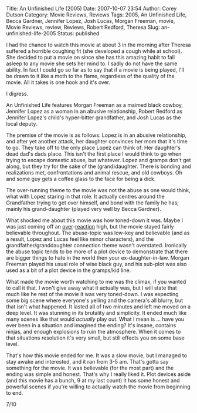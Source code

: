 Title: An Unfinished Life (2005)
Date: 2007-10-07 23:54
Author: Corey Dutson
Category: Movie Reviews, Reviews
Tags: 2005, An Unfinished Life, Becca Gardner, Jennifer Lopez, Josh Lucas, Morgan Freeman, movie, Movie Reviews, review, Reviews, Robert Redford, Theresa
Slug: an-unfinished-life-2005
Status: published

I had the chance to
watch this movie at about 3 in the morning after Theresa suffered a
horrible coughing fit (she developed a cough while at school). She
decided to put a movie on since she has this amazing habit to fall
asleep to any movie she sets her mind to. I sadly do not have the same
ability. In fact I could go so far as to say that if a movie is being
played, I'll be drawn to it like a moth to the flame, regardless of the
quality of the movie. All it takes is one hook and it's over.

I digress.

An Unfinished Life features Morgan Freeman as a maimed black cowboy,
Jennifer Lopez as a woman in an abusive relationship, Robert Redford as
Jennifer Lopez's child's hyper-bitter grandfather, and Josh Lucas as the
local deputy.

The premise of the movie is as follows: Lopez is in an abusive
relationship, and after yet another attack, her daughter convinces her
mom that it's time to go. They take off to the only place Lopez can
think of: Her daughter's dead dad's dads place. This isn't the first
place I would think to go when trying to escape domestic abuse, but
whatever. Lopez and gramps don't get along, but they try for the sake of
the (grand)daughter. There is bonding and realizations met,
confrontations and animal rescue, and old cowboys. Oh and some guy gets
a coffee glass to the face for being a dick.

The over-running theme to the movie was not the abuse as one would
think, what with Lopez staring in that role. It actually centres around
the Grandfather trying to get over himself, and bond with the family he
has; mainly his grand-daughter (played very well by Becca Gardner).

What shocked me about this movie was how toned-down it was. Maybe I was
just coming off an
[over](/?p=35 "Good Luck Chuck")-[reaction](/?p=34 "Ocean's Eleven")
high, but the movie stayed fairly believable throughout. The abuse-topic
was low-key and believable (and as a result, Lopez and Lucas feel like
minor characters), and the grandfather/granddaughter connection theme
wasn't overstated. Ironically the abuse topic tends to be more of a plot
device to demonstrate that there are bigger things to hate in the world
then your ex-daughter-in-law. Morgan Freeman played his usual role of
wise black guy, and his sub-plot was also used as a bit of a plot device
in the gramps/kid line.

What made the movie worth watching to me was the climax, if you wanted
to call it that. I won't give away what it actually was, but I will
state that much like he rest of the movie it was very toned-down. I was
expecting some big scene where everyone's yelling and the camera's all
blurry, but that isn't what happened. It lasted all of two minutes and
left me moved on a deep level. It was stunning in its brutality and
simplicity. It ended much like many scenes like that would *actually*
play out. What I mean is ... have you ever been in a situation and
imagined the ending? It's insane, contains ninjas, and enough explosions
to ruin the atmosphere. When it comes to that situations resolution it's
very small, but still effects you on some base level.

That's how this movie ended for me. It was a slow movie, but I managed
to stay awake and interested, and it ran from 3-5 am. That's gotta say
something for the movie. It was believable (for the most part) and the
ending was simple and honest. That's why I really liked it. Plot devices
aside (and this movie has a bunch, 9 at my last count) it has some
honest and powerful scenes if you're willing to actually watch the movie
from beginning to end.

7/10
